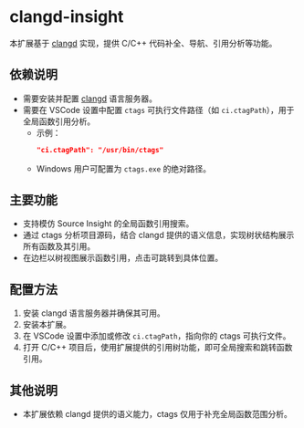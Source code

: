 # clangd-insight

本扩展基于 [clangd](https://clangd.llvm.org) 实现，提供 C/C++ 代码补全、导航、引用分析等功能。

## 依赖说明

- 需要安装并配置 [clangd](https://clangd.llvm.org) 语言服务器。
- 需要在 VSCode 设置中配置 `ctags` 可执行文件路径（如 `ci.ctagPath`），用于全局函数引用分析。
  - 示例：
    ```json
    "ci.ctagPath": "/usr/bin/ctags"
    ```
  - Windows 用户可配置为 `ctags.exe` 的绝对路径。

## 主要功能

- 支持模仿 Source Insight 的全局函数引用搜索。
- 通过 ctags 分析项目源码，结合 clangd 提供的语义信息，实现树状结构展示所有函数及其引用。
- 在边栏以树视图展示函数引用，点击可跳转到具体位置。

## 配置方法

1. 安装 clangd 语言服务器并确保其可用。
2. 安装本扩展。
3. 在 VSCode 设置中添加或修改 `ci.ctagPath`，指向你的 ctags 可执行文件。
4. 打开 C/C++ 项目后，使用扩展提供的引用树功能，即可全局搜索和跳转函数引用。

## 其他说明

- 本扩展依赖 clangd 提供的语义能力，ctags 仅用于补充全局函数范围分析。
